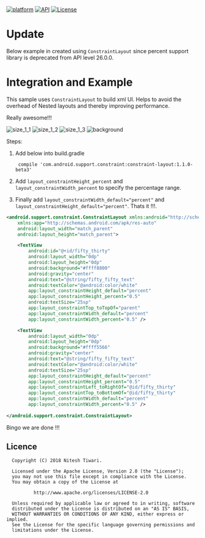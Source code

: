 [![platform](https://img.shields.io/badge/platform-Android-yellow.svg)](https://www.android.com)
[![API](https://img.shields.io/badge/API-14%2B-brightgreen.svg?style=plastic)](https://android-arsenal.com/api?level=14)
[![License](https://img.shields.io/badge/license-Apache%202-4EB1BA.svg?style=flat-square)](https://www.apache.org/licenses/LICENSE-2.0.html)

# Update
Below example in created using `ConstraintLayout` since percent support library is deprecated from API level 26.0.0.

# Integration and Example
This sample uses `ConstraintLayout` to build xml UI. Helps to avoid the overhead of Nested layouts and thereby improving performance.

Really awesome!!!

![size_1_1](https://user-images.githubusercontent.com/10304040/37208672-3542600c-23c8-11e8-92a1-32784c9e0348.png)
![size_1_2](https://user-images.githubusercontent.com/10304040/37208806-b48731c6-23c8-11e8-9f61-d41084ef6a28.png)
![size_1_3](https://user-images.githubusercontent.com/10304040/37208813-ba672eca-23c8-11e8-96fc-655980f68d8d.png)
![background](https://user-images.githubusercontent.com/10304040/45996611-67a33780-c0ba-11e8-8205-eba7d06a794c.png)

Steps:

1. Add below into build.gradle

    ` compile 'com.android.support.constraint:constraint-layout:1.1.0-beta3'`
  
2. Add `layout_constraintHeight_percent` and `layout_constraintWidth_percent` to specify the percentage range.

3. Finally add `layout_constraintWidth_default="percent"` and `layout_constraintHeight_default="percent"`. Thats it !!!.

```xml
<android.support.constraint.ConstraintLayout xmlns:android="http://schemas.android.com/apk/res/android"
    xmlns:app="http://schemas.android.com/apk/res-auto"
    android:layout_width="match_parent"
    android:layout_height="match_parent">

    <TextView
        android:id="@+id/fifty_thirty"
        android:layout_width="0dp"
        android:layout_height="0dp"
        android:background="#ffff8800"
        android:gravity="center"
        android:text="@string/fifty_fifty_text"
        android:textColor="@android:color/white"
        app:layout_constraintHeight_default="percent"
        app:layout_constraintHeight_percent="0.5"
        android:textSize="25sp"
        app:layout_constraintTop_toTopOf="parent"
        app:layout_constraintWidth_default="percent"
        app:layout_constraintWidth_percent="0.5" />

    <TextView
        android:layout_width="0dp"
        android:layout_height="0dp"
        android:background="#ffff5566"
        android:gravity="center"
        android:text="@string/fifty_fifty_text"
        android:textColor="@android:color/white"
        android:textSize="25sp"
        app:layout_constraintHeight_default="percent"
        app:layout_constraintHeight_percent="0.5"
        app:layout_constraintLeft_toRightOf="@id/fifty_thirty"
        app:layout_constraintTop_toBottomOf="@id/fifty_thirty"
        app:layout_constraintWidth_default="percent"
        app:layout_constraintWidth_percent="0.5" />
    
</android.support.constraint.ConstraintLayout>
```

Bingo we are done !!!


## Licence
      Copyright (C) 2018 Nitesh Tiwari.
  
      Licensed under the Apache License, Version 2.0 (the "License");
      you may not use this file except in compliance with the License.
      You may obtain a copy of the License at
 
              http://www.apache.org/licenses/LICENSE-2.0
 
      Unless required by applicable law or agreed to in writing, software
      distributed under the License is distributed on an "AS IS" BASIS,
      WITHOUT WARRANTIES OR CONDITIONS OF ANY KIND, either express or implied.
      See the License for the specific language governing permissions and
      limitations under the License.
